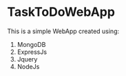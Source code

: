 # TaskToDoWebApp

This is a simple WebApp created using:
1. MongoDB
2. ExpressJs
3. Jquery
4. NodeJs
